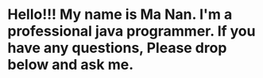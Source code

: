 # Hello!!! My name is Ma Nan. I'm a professional java programmer. If you have any questions, Please drop below and ask me.

